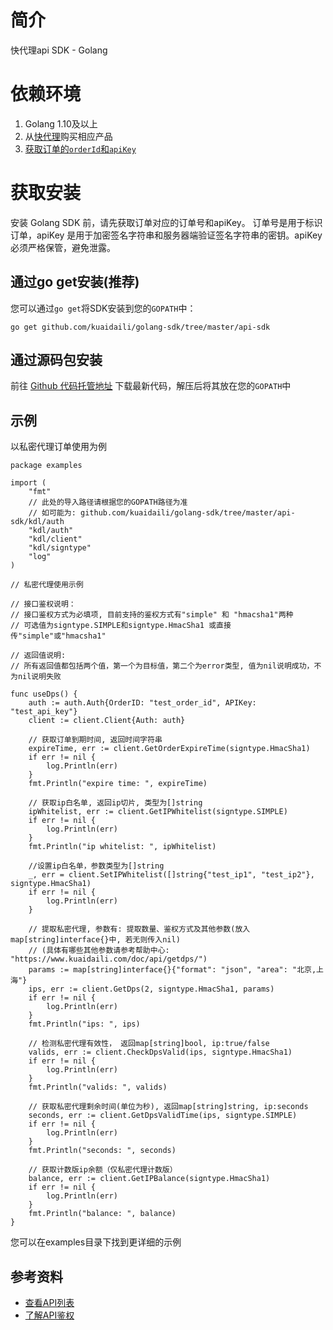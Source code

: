 # 简介
快代理api SDK - Golang

# 依赖环境
1. Golang 1.10及以上
2. 从[快代理](https://www.kuaidaili.com)购买相应产品
3. [获取订单的`orderId`和`apiKey`](https://www.kuaidaili.com/usercenter/api/settings/)

# 获取安装
安装 Golang SDK 前，请先获取订单对应的订单号和apiKey。 订单号是用于标识订单，apiKey 是用于加密签名字符串和服务器端验证签名字符串的密钥。apiKey 必须严格保管，避免泄露。

## 通过go get安装(推荐)
您可以通过`go get`将SDK安装到您的`GOPATH`中：
```
go get github.com/kuaidaili/golang-sdk/tree/master/api-sdk
```

## 通过源码包安装
前往 [Github 代码托管地址](https://github.com/kuaidaili/golang-sdk/tree/master/api-sdk) 下载最新代码，解压后将其放在您的`GOPATH`中

## 示例
以私密代理订单使用为例
``` golang
package examples

import (
    "fmt"
    // 此处的导入路径请根据您的GOPATH路径为准
    // 如可能为: github.com/kuaidaili/golang-sdk/tree/master/api-sdk/kdl/auth
	"kdl/auth"
	"kdl/client"
	"kdl/signtype"
	"log"
)

// 私密代理使用示例

// 接口鉴权说明：
// 接口鉴权方式为必填项, 目前支持的鉴权方式有"simple" 和 "hmacsha1"两种
// 可选值为signtype.SIMPLE和signtype.HmacSha1 或直接传"simple"或"hmacsha1"

// 返回值说明:
// 所有返回值都包括两个值，第一个为目标值，第二个为error类型, 值为nil说明成功，不为nil说明失败

func useDps() {
	auth := auth.Auth{OrderID: "test_order_id", APIKey: "test_api_key"}
	client := client.Client{Auth: auth}

	// 获取订单到期时间, 返回时间字符串
	expireTime, err := client.GetOrderExpireTime(signtype.HmacSha1)
	if err != nil {
		log.Println(err)
	}
	fmt.Println("expire time: ", expireTime)

	// 获取ip白名单, 返回ip切片, 类型为[]string
	ipWhitelist, err := client.GetIPWhitelist(signtype.SIMPLE)
	if err != nil {
		log.Println(err)
	}
	fmt.Println("ip whitelist: ", ipWhitelist)

	//设置ip白名单，参数类型为[]string
	_, err = client.SetIPWhitelist([]string{"test_ip1", "test_ip2"}, signtype.HmacSha1)
	if err != nil {
		log.Println(err)
	}

	// 提取私密代理, 参数有: 提取数量、鉴权方式及其他参数(放入map[string]interface{}中, 若无则传入nil)
	// (具体有哪些其他参数请参考帮助中心: "https://www.kuaidaili.com/doc/api/getdps/")
	params := map[string]interface{}{"format": "json", "area": "北京,上海"}
	ips, err := client.GetDps(2, signtype.HmacSha1, params)
	if err != nil {
		log.Println(err)
	}
	fmt.Println("ips: ", ips)

	// 检测私密代理有效性， 返回map[string]bool, ip:true/false
	valids, err := client.CheckDpsValid(ips, signtype.HmacSha1)
	if err != nil {
		log.Println(err)
	}
	fmt.Println("valids: ", valids)

	// 获取私密代理剩余时间(单位为秒), 返回map[string]string, ip:seconds
	seconds, err := client.GetDpsValidTime(ips, signtype.SIMPLE)
	if err != nil {
		log.Println(err)
	}
	fmt.Println("seconds: ", seconds)

	// 获取计数版ip余额（仅私密代理计数版）
	balance, err := client.GetIPBalance(signtype.HmacSha1)
	if err != nil {
		log.Println(err)
	}
	fmt.Println("balance: ", balance)
}
```
您可以在examples目录下找到更详细的示例

## 参考资料

* [查看API列表](https://www.kuaidaili.com/doc/api/)
* [了解API鉴权](https://www.kuaidaili.com/doc/api/auth/)
